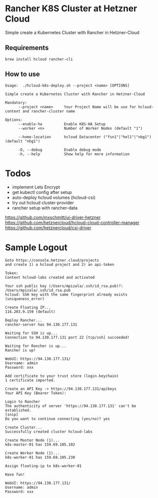 # Rancher K8S Cluster at Hetzner Cloud

Simple create a Kubernetes Cluster with Rancher in Hetzner-Cloud

## Requirements

```
brew install hcloud rancher-cli
```

## How to use

```
Usage:  ./hcloud-k8s-deploy.sh --project <name> [OPTIONS]

Simple create a Kubernetes Cluster with Rancher in Hetzner-Cloud

Mandatory:
      --project <name>     Your Project Name will be use for hcloud-context and rancher-cluster name

Options:
      --enable-ha          Enable K8S-HA Setup
      --worker <n>         Number of Worker Nodes (default "1")

      --home-location      hcloud Datacenter ("fsn1"|"hel1"|"nbg1") (default "nbg1")

      -D, --debug          Enable debug mode
      -h, --help           Show help for more information
```

# Todos

* implement Lets Encrypt
* get kubectl config after setup
* auto-deploy hcloud volumes (hcloud-csi)
* try out hcloud cluster-provider
* rancher setup with rancher-data


<https://github.com/mxschmitt/ui-driver-hetzner>
<https://github.com/hetznercloud/hcloud-cloud-controller-manager>
<https://github.com/hetznercloud/csi-driver>

# Sample Logout

```
Goto https://console.hetzner.cloud/projects
and create 1) a hcloud project and 2) an api-token

Token:
Context hcloud-labs created and activated

Your ssh public key (/Users/mpizala/.ssh/id_rsa.pub)?: /Users/mpizala/.ssh/id_rsa.pub
hcloud: SSH key with the same fingerprint already exists (uniqueness_error)

Create Floating IP...
116.203.9.159 (default)

Deploy Rancher...
rancher-server has 94.130.177.131

Waiting for SSH is up...
Connection to 94.130.177.131 port 22 [tcp/ssh] succeeded!

Waiting for Rancher is up...
Rancher is up!

WebUI: https://94.130.177.131/
Username: admin
Password: xxx

Add certificate to your trust store (login.keychain)
1 certificate imported.

Create an API Key -> https://94.130.177.131/apikeys
Your API Key (Bearer Token):

Login to Rancher
The authenticity of server 'https://94.130.177.131' can't be established.
[snip]
Do you want to continue connecting (yes/no)? yes

Create Cluster...
Successfully created cluster hcloud-labs

Create Master Node (1)...
k8s-master-01 has 159.69.105.102

Create Worker Node (1)...
k8s-worker-01 has 159.69.105.230

Assign floating-ip to k8s-worker-01

Have fun!

WebUI: https://94.130.177.131/
Username: admin
Password: xxx
```
